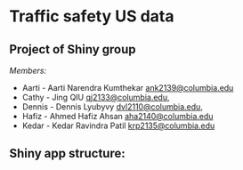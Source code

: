 # Traffic safety US data
## Project of Shiny group
_Members:_
* Aarti - Aarti Narendra Kumthekar <ank2139@columbia.edu>
* Cathy - Jing QIU <qj2133@columbia.edu>,
* Dennis - Dennis Lyubyvy <dvl2110@columbia.edu>,
* Hafiz - Ahmed Hafiz Ahsan <aha2140@columbia.edu>
* Kedar - Kedar Ravindra Patil <krp2135@columbia.edu>

## Shiny app structure:
